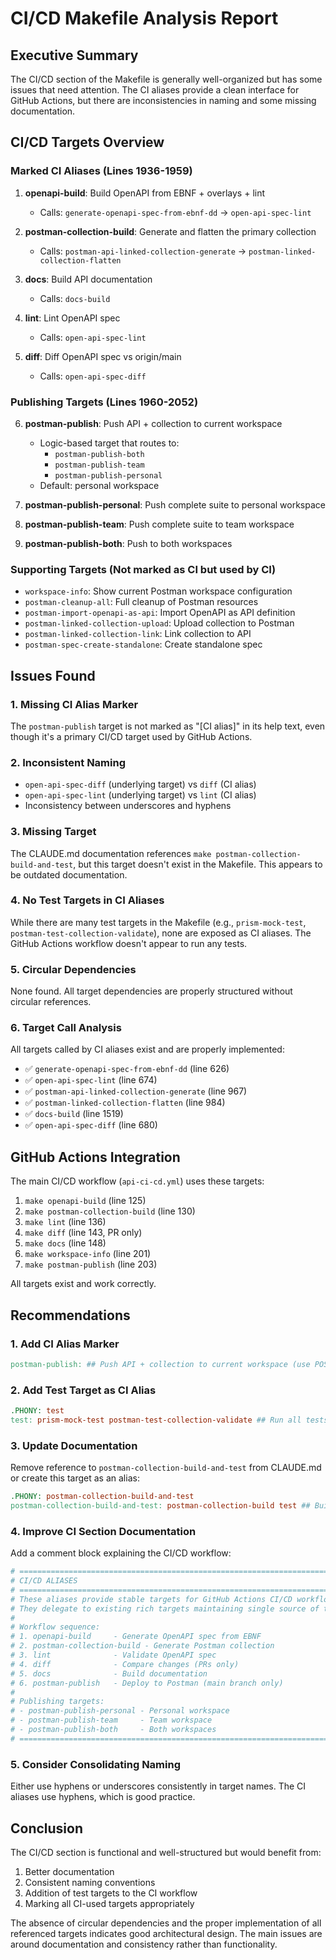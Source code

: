 # CI/CD Makefile Analysis Report

## Executive Summary

The CI/CD section of the Makefile is generally well-organized but has some issues that need attention. The CI aliases provide a clean interface for GitHub Actions, but there are inconsistencies in naming and some missing documentation.

## CI/CD Targets Overview

### Marked CI Aliases (Lines 1936-1959)

1. **openapi-build**: Build OpenAPI from EBNF + overlays + lint
   - Calls: `generate-openapi-spec-from-ebnf-dd` → `open-api-spec-lint`
   
2. **postman-collection-build**: Generate and flatten the primary collection
   - Calls: `postman-api-linked-collection-generate` → `postman-linked-collection-flatten`
   
3. **docs**: Build API documentation
   - Calls: `docs-build`
   
4. **lint**: Lint OpenAPI spec
   - Calls: `open-api-spec-lint`
   
5. **diff**: Diff OpenAPI spec vs origin/main
   - Calls: `open-api-spec-diff`

### Publishing Targets (Lines 1960-2052)

6. **postman-publish**: Push API + collection to current workspace
   - Logic-based target that routes to:
     - `postman-publish-both`
     - `postman-publish-team`
     - `postman-publish-personal`
   - Default: personal workspace

7. **postman-publish-personal**: Push complete suite to personal workspace
8. **postman-publish-team**: Push complete suite to team workspace
9. **postman-publish-both**: Push to both workspaces

### Supporting Targets (Not marked as CI but used by CI)

- `workspace-info`: Show current Postman workspace configuration
- `postman-cleanup-all`: Full cleanup of Postman resources
- `postman-import-openapi-as-api`: Import OpenAPI as API definition
- `postman-linked-collection-upload`: Upload collection to Postman
- `postman-linked-collection-link`: Link collection to API
- `postman-spec-create-standalone`: Create standalone spec

## Issues Found

### 1. Missing CI Alias Marker
The `postman-publish` target is not marked as "[CI alias]" in its help text, even though it's a primary CI/CD target used by GitHub Actions.

### 2. Inconsistent Naming
- `open-api-spec-diff` (underlying target) vs `diff` (CI alias)
- `open-api-spec-lint` (underlying target) vs `lint` (CI alias)
- Inconsistency between underscores and hyphens

### 3. Missing Target
The CLAUDE.md documentation references `make postman-collection-build-and-test`, but this target doesn't exist in the Makefile. This appears to be outdated documentation.

### 4. No Test Targets in CI Aliases
While there are many test targets in the Makefile (e.g., `prism-mock-test`, `postman-test-collection-validate`), none are exposed as CI aliases. The GitHub Actions workflow doesn't appear to run any tests.

### 5. Circular Dependencies
None found. All target dependencies are properly structured without circular references.

### 6. Target Call Analysis
All targets called by CI aliases exist and are properly implemented:
- ✅ `generate-openapi-spec-from-ebnf-dd` (line 626)
- ✅ `open-api-spec-lint` (line 674)
- ✅ `postman-api-linked-collection-generate` (line 967)
- ✅ `postman-linked-collection-flatten` (line 984)
- ✅ `docs-build` (line 1519)
- ✅ `open-api-spec-diff` (line 680)

## GitHub Actions Integration

The main CI/CD workflow (`api-ci-cd.yml`) uses these targets:
1. `make openapi-build` (line 125)
2. `make postman-collection-build` (line 130)
3. `make lint` (line 136)
4. `make diff` (line 143, PR only)
5. `make docs` (line 148)
6. `make workspace-info` (line 201)
7. `make postman-publish` (line 203)

All targets exist and work correctly.

## Recommendations

### 1. Add CI Alias Marker
```makefile
postman-publish: ## Push API + collection to current workspace (use POSTMAN_TARGET to control) [CI alias]
```

### 2. Add Test Target as CI Alias
```makefile
.PHONY: test
test: prism-mock-test postman-test-collection-validate ## Run all tests [CI alias]
```

### 3. Update Documentation
Remove reference to `postman-collection-build-and-test` from CLAUDE.md or create this target as an alias:
```makefile
.PHONY: postman-collection-build-and-test
postman-collection-build-and-test: postman-collection-build test ## Build and test Postman collection [CI alias]
```

### 4. Improve CI Section Documentation
Add a comment block explaining the CI/CD workflow:
```makefile
# ========================================================================
# CI/CD ALIASES
# ========================================================================
# These aliases provide stable targets for GitHub Actions CI/CD workflow
# They delegate to existing rich targets maintaining single source of truth
#
# Workflow sequence:
# 1. openapi-build     - Generate OpenAPI spec from EBNF
# 2. postman-collection-build - Generate Postman collection
# 3. lint              - Validate OpenAPI spec
# 4. diff              - Compare changes (PRs only)
# 5. docs              - Build documentation
# 6. postman-publish   - Deploy to Postman (main branch only)
#
# Publishing targets:
# - postman-publish-personal - Personal workspace
# - postman-publish-team     - Team workspace  
# - postman-publish-both     - Both workspaces
# ========================================================================
```

### 5. Consider Consolidating Naming
Either use hyphens or underscores consistently in target names. The CI aliases use hyphens, which is good practice.

## Conclusion

The CI/CD section is functional and well-structured but would benefit from:
1. Better documentation
2. Consistent naming conventions
3. Addition of test targets to the CI workflow
4. Marking all CI-used targets appropriately

The absence of circular dependencies and the proper implementation of all referenced targets indicates good architectural design. The main issues are around documentation and consistency rather than functionality.